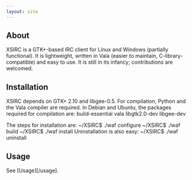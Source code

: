 ```yaml
---
layout: site
---
```


About
-----

XSIRC is a GTK+-based IRC client for Linux and Windows (partially functional). It is lightweight, written in Vala (easier to maintain, C-library-compatible) and easy to use. It is still in its infancy; contributions are welcomed.

Installation
------------

XSIRC depends on GTK+ 2.10 and libgee-0.5. For compilation, Python and the Vala compiler are required. In Debian and Ubuntu, the packages required for compilation are:
	build-essential vala libgtk2.0-dev libgee-dev

The steps for installation are:
	~/XSIRC$ ./waf configure
	~/XSIRC$ ./waf build
	~/XSIRC$ ./waf install
Uninstallation is also easy:
	~/XSIRC$ ./waf uninstall

Usage
-----

See [Usage][/usage].
